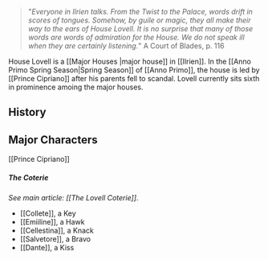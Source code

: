 > "_Everyone in Ilrien talks. From the Twist to the Palace, words drift in
scores of tongues. Somehow, by guile or magic, they all make their way
to the ears of House Lovell. It is no surprise that many of those words
are words of admiration for the House. We do not speak ill when they
are certainly listening._"
> A Court of Blades, p. 116


House Lovell is a [[Major Houses |major house]] in [[Ilrien]]. In the [[Anno Primo Spring Season|Spring Season]] of [[Anno Primo]], the house is led by [[Prince Cipriano]] after his parents fell to scandal. Lovell currently sits sixth in prominence amoing the major houses.

## History


## Major Characters

[[Prince Cipriano]]

##### The Coterie
_See main article: [[The Lovell Coterie]]_.
- [[Collete]], a Key
- [[Emiiline]], a Hawk
- [[Cellestina]], a Knack
- [[Salvetore]], a Bravo
- [[Dante]], a Kiss


